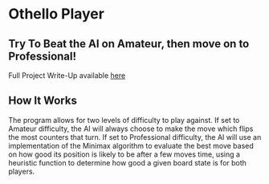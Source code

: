 # Othello Player
## Try To Beat the AI on Amateur, then move on to Professional!
Full Project Write-Up available [here]()

## How It Works
The program allows for two levels of difficulty to play against. If set to Amateur difficulty, the AI will always choose to make the move which flips the most counters that turn.
If set to Professional difficulty, the AI will use an implementation of the Minimax algorithm to evaluate the best move based on how good its position is likely to be after a few 
moves time, using a heuristic function to determine how good a given board state is for both players.
